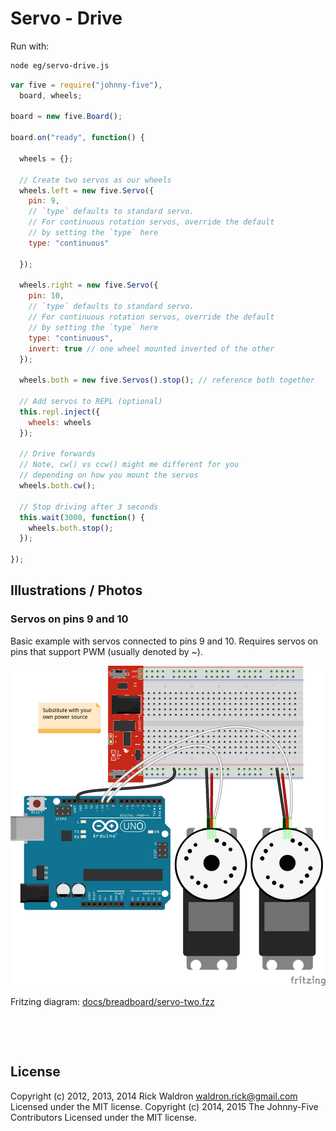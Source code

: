 <!--remove-start-->

# Servo - Drive





Run with:
```bash
node eg/servo-drive.js
```

<!--remove-end-->

```javascript
var five = require("johnny-five"),
  board, wheels;

board = new five.Board();

board.on("ready", function() {

  wheels = {};

  // Create two servos as our wheels
  wheels.left = new five.Servo({
    pin: 9,
    // `type` defaults to standard servo.
    // For continuous rotation servos, override the default
    // by setting the `type` here
    type: "continuous"

  });

  wheels.right = new five.Servo({
    pin: 10,
    // `type` defaults to standard servo.
    // For continuous rotation servos, override the default
    // by setting the `type` here
    type: "continuous",
    invert: true // one wheel mounted inverted of the other
  });

  wheels.both = new five.Servos().stop(); // reference both together

  // Add servos to REPL (optional)
  this.repl.inject({
    wheels: wheels
  });

  // Drive forwards
  // Note, cw() vs ccw() might me different for you
  // depending on how you mount the servos
  wheels.both.cw();

  // Stop driving after 3 seconds
  this.wait(3000, function() {
    wheels.both.stop();
  });

});

```


## Illustrations / Photos


### Servos on pins 9 and 10


Basic example with servos connected to pins 9 and 10. Requires servos on pins that support PWM (usually denoted by ~).


![docs/breadboard/servo-two.png](breadboard/servo-two.png)<br>

Fritzing diagram: [docs/breadboard/servo-two.fzz](breadboard/servo-two.fzz)

&nbsp;





&nbsp;

<!--remove-start-->

## License
Copyright (c) 2012, 2013, 2014 Rick Waldron <waldron.rick@gmail.com>
Licensed under the MIT license.
Copyright (c) 2014, 2015 The Johnny-Five Contributors
Licensed under the MIT license.

<!--remove-end-->
